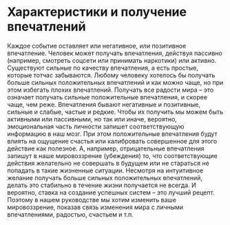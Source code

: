 # Характеристики и получение впечатлений

Каждое событие оставляет или негативное, или позитивное впечатление. Человек может получать впечатления, действуя пассивно (например, смотреть соцсети или принимать наркотики) или активно. Существуют сильные по качеству впечатления, а есть простые, которые тотчас забываются. Любому человеку хотелось бы получать больше сильных положительных впечатлений и как можно чаще, но при этом избегать плохих впечатлений. Получать все радости мира – это означает получать сильные положительные впечатления, и скорее чаще, чем реже.
Впечатления бывают негативные и позитивные, сильные и слабые, частые и редкие. Чтобы их получить мы можем быть активными или пассивными, но так или иначе, вероятно, эмоциональная часть личности запишет соответствующую информацию в наш мозг. При этом положительные впечатления будут влиять на ощущение счастья или калибровать совершенное для этого действие как полезное. А, например, отрицательные впечатления запишут в наше мировоззрение (убеждения) то, что соответствующие действия желательно не совершать в будущем или не стараться не попадать в такие жизненные ситуации. 
Несмотря на интуитивное желание получать больше сильных положительных впечатлений, делать это стабильно в течение жизни получается не всегда. И вероятно, ставка на создание успешных систем – это лучший рецепт. Поэтому в нашем руководстве мы хотим изменить ваше мировоззрение, показав связь изменения мира с личными впечатлениями, радостью, счастьем и т.п.
